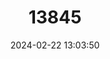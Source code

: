 ---
title: "13845"
category: "Mops niveiventer"
draft: false
date: 2024-02-22 13:03:50
languages:
  English: ["White-bellied Free-tailed Bat", "White-bellied Mops Bat"]
  French: ["Tadaride à ventre blanc"]
---